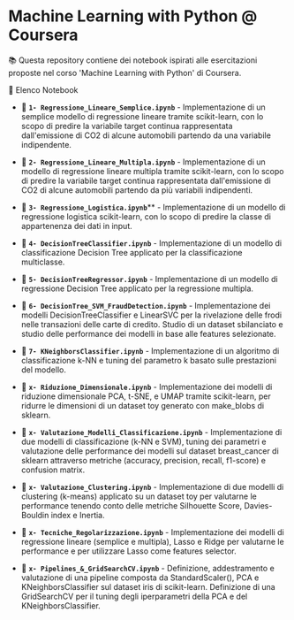 # Machine Learning with Python @ Coursera

📚 Questa repository contiene dei notebook ispirati alle esercitazioni proposte nel corso 'Machine Learning with Python' di Coursera.


📖 Elenco Notebook

- 📂 **`1- Regressione_Lineare_Semplice.ipynb`** - Implementazione di un semplice modello di regressione lineare tramite scikit-learn, con lo scopo di predire la variabile target continua rappresentata dall'emissione di CO2 di alcune automobili partendo da una variabile indipendente.

- 📂 **`2- Regressione_Lineare_Multipla.ipynb`** - Implementazione di un modello di regressione lineare multipla tramite scikit-learn, con lo scopo di predire la variabile target continua rappresentata dall'emissione di CO2 di alcune automobili partendo da più variabili indipendenti.

- 📂 **`3- Regressione_Logistica.ipynb`**** - Implementazione di un modello di regressione logistica scikit-learn, con lo scopo di predire la classe di appartenenza dei dati in input.

- 📂 **`4- DecisionTreeClassifier.ipynb`** - Implementazione di un modello di classificazione Decision Tree applicato per la classificazione multiclasse.

- 📂 **`5- DecisionTreeRegressor.ipynb`** - Implementazione di un modello di regressione Decision Tree applicato per la regressione multipla.

- 📂 **`6- DecisionTree_SVM_FraudDetection.ipynb`** - Implementazione dei modelli DecisionTreeClassifier e LinearSVC per la rivelazione delle frodi nelle transazioni delle carte di credito. Studio di un dataset sbilanciato e studio delle performance dei modelli in base alle features selezionate.

- 📂 **`7- KNeighborsClassifier.ipynb`** - Implementazione di un algoritmo di classificazione k-NN e tuning del parametro k basato sulle prestazioni del modello.

- 📂 **`x- Riduzione_Dimensionale.ipynb`** - Implementazione dei modelli di riduzione dimensionale PCA, t-SNE, e UMAP tramite scikit-learn, per ridurre le dimensioni di un dataset toy generato con make_blobs di sklearn.

- 📂 **`x- Valutazione_Modelli_Classificazione.ipynb`** - Implementazione di due modelli di classificazione (k-NN e SVM), tuning dei parametri e valutazione delle performance dei modelli sul dataset breast_cancer di sklearn attraverso metriche (accuracy, precision, recall, f1-score) e confusion matrix.

- 📂 **`x- Valutazione_Clustering.ipynb`** - Implementazione di due modelli di clustering (k-means) applicato su un dataset toy per valutarne le performance tenendo conto delle metriche Silhouette Score, Davies-Bouldin index e Inertia.

- 📂 ****`x- Tecniche_Regolarizzazione.ipynb`**** - Implementazione dei modelli di regressione lineare (semplice e multipla), Lasso e Ridge per valutarne le performance e per utilizzare Lasso come features selector.

- 📂 **`x- Pipelines_&_GridSearchCV.ipynb`** - Definizione, addestramento e valutazione di una pipeline composta da StandardScaler(), PCA e KNeighborsClassifier sul dataset iris di scikit-learn. Definizione di una GridSearchCV per il tuning degli iperparametri della PCA e del KNeighborsClassifier.



